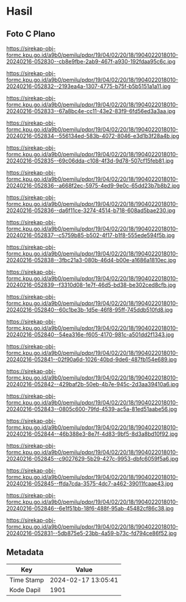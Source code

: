 # Hasil

## Foto C Plano

https://sirekap-obj-formc.kpu.go.id/a9b0/pemilu/pdpr/19/04/02/20/18/1904022018010-20240216-052830--cb8e9fbe-2ab9-467f-a930-192fdaa95c6c.jpg

https://sirekap-obj-formc.kpu.go.id/a9b0/pemilu/pdpr/19/04/02/20/18/1904022018010-20240216-052832--2193ea4a-1307-4775-b75f-b5b5151a1a11.jpg

https://sirekap-obj-formc.kpu.go.id/a9b0/pemilu/pdpr/19/04/02/20/18/1904022018010-20240216-052833--67a8bc4e-cc11-43e2-83f9-6fd56ed3a3aa.jpg

https://sirekap-obj-formc.kpu.go.id/a9b0/pemilu/pdpr/19/04/02/20/18/1904022018010-20240216-052834--556134ed-583b-4072-8046-e3d1b3f28a4b.jpg

https://sirekap-obj-formc.kpu.go.id/a9b0/pemilu/pdpr/19/04/02/20/18/1904022018010-20240216-052835--69c06dda-c108-4f3d-9d78-507cf15feb81.jpg

https://sirekap-obj-formc.kpu.go.id/a9b0/pemilu/pdpr/19/04/02/20/18/1904022018010-20240216-052836--a668f2ec-5975-4ed9-9e0c-65dd23b7b8b2.jpg

https://sirekap-obj-formc.kpu.go.id/a9b0/pemilu/pdpr/19/04/02/20/18/1904022018010-20240216-052836--da6f11ce-3274-4514-b718-608ad5bae230.jpg

https://sirekap-obj-formc.kpu.go.id/a9b0/pemilu/pdpr/19/04/02/20/18/1904022018010-20240216-052837--c5759b85-b502-4f17-b1f8-555ede594f5b.jpg

https://sirekap-obj-formc.kpu.go.id/a9b0/pemilu/pdpr/19/04/02/20/18/1904022018010-20240216-052838--3fbc21a3-080b-46d4-b00e-a1686a1810ec.jpg

https://sirekap-obj-formc.kpu.go.id/a9b0/pemilu/pdpr/19/04/02/20/18/1904022018010-20240216-052839--f3310d08-1e7f-46d5-bd38-be302ced8cfb.jpg

https://sirekap-obj-formc.kpu.go.id/a9b0/pemilu/pdpr/19/04/02/20/18/1904022018010-20240216-052840--60c1be3b-1d5e-46f8-95ff-745ddb510fd8.jpg

https://sirekap-obj-formc.kpu.go.id/a9b0/pemilu/pdpr/19/04/02/20/18/1904022018010-20240216-052840--54ea316e-f605-4170-981c-a501dd2f1343.jpg

https://sirekap-obj-formc.kpu.go.id/a9b0/pemilu/pdpr/19/04/02/20/18/1904022018010-20240216-052841--02f90a6d-1026-40bd-9de6-487fb154e689.jpg

https://sirekap-obj-formc.kpu.go.id/a9b0/pemilu/pdpr/19/04/02/20/18/1904022018010-20240216-052842--429baf2b-50eb-4b7e-945c-2d3aa39410a6.jpg

https://sirekap-obj-formc.kpu.go.id/a9b0/pemilu/pdpr/19/04/02/20/18/1904022018010-20240216-052843--0805c600-79fd-4539-ac5a-81ed51aabe56.jpg

https://sirekap-obj-formc.kpu.go.id/a9b0/pemilu/pdpr/19/04/02/20/18/1904022018010-20240216-052844--46b388e3-8e7f-4d83-9bf5-8d3a8bd10f92.jpg

https://sirekap-obj-formc.kpu.go.id/a9b0/pemilu/pdpr/19/04/02/20/18/1904022018010-20240216-052845--c9027629-5b29-427c-9953-dbfc6059f5a6.jpg

https://sirekap-obj-formc.kpu.go.id/a9b0/pemilu/pdpr/19/04/02/20/18/1904022018010-20240216-052845--ffda7cda-3575-4dc7-a462-39011fcaae43.jpg

https://sirekap-obj-formc.kpu.go.id/a9b0/pemilu/pdpr/19/04/02/20/18/1904022018010-20240216-052846--6e1f51bb-18f6-488f-95ab-45482cf86c38.jpg

https://sirekap-obj-formc.kpu.go.id/a9b0/pemilu/pdpr/19/04/02/20/18/1904022018010-20240216-052831--5db875e5-23bb-4a59-b73c-fd794ce86f52.jpg


## Metadata

| Key        | Value               |
| ---------- | ------------------- |
| Time Stamp | 2024-02-17 13:05:41 |
| Kode Dapil | 1901                |



